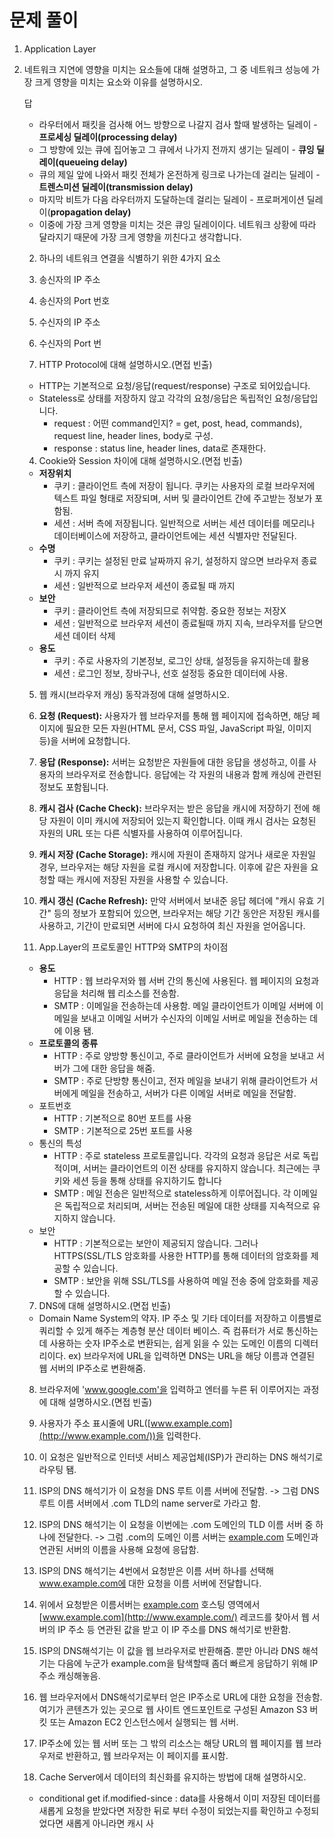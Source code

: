 # 문제 풀이

1. Application Layer
1. 네트워크 지연에 영향을 미치는 요소들에 대해 설명하고, 그 중 네트워크 성능에 가장 크게 영향을 미치는 요소와 이유를 설명하시오.
    
    답
    
    - 라우터에서 패킷을 검사해 어느 방향으로 나갈지 검사 할때 발생하는 딜레이 - **프로세싱 딜레이(processing delay)**
    - 그 방향에 있는 큐에 집어놓고 그 큐에서 나가지 전까지 생기는 딜레이 - **큐잉 딜레이(queueing delay)**
    - 큐의 제일 앞에 나와서 패킷 전체가 온전하게 링크로 나가는데 걸리는 딜레이 - **트렌스미션 딜레이(transmission delay)**
    - 마지막 비트가 다음 라우터까지 도달하는데 걸리는 딜레이 - 프로퍼게이션 딜레이(**propagation delay)**
    - 이중에 가장 크게 영향을 미치는 것은 큐잉 딜레이이다. 네트워크 상황에 따라 달라지기 때문에 가장 크게 영향을 끼친다고 생각합니다.
    
    2. 하나의 네트워크 연결을 식별하기 위한 4가지 요소
    
    1. 송신자의 IP 주소
    2. 송신자의 Port 번호
    3. 수신자의 IP 주소
    4. 수신자의 Port 번
    
    3. HTTP Protocol에 대해 설명하시오.(면접 빈출)
    
    - HTTP는 기본적으로 요청/응답(request/response) 구조로 되어있습니다.
    - Stateless로 상태를 저장하지 않고 각각의 요청/응답은 독립적인 요청/응답입니다.
        - request : 어떤 command인지? = get, post, head, commands), request line, header lines, body로 구성.
        - response : status line, header lines, data로 존재한다.
    
    4. Cookie와 Session 차이에 대해 설명하시오.(면접 빈출)
    
    - **저장위치**
        - 쿠키 : 클라이언트 측에 저장이 됩니다. 쿠키는 사용자의 로컬 브라우저에 텍스트 파일 형태로 저장되며, 서버 및 클라이언트 간에 주고받는 정보가 포함됨.
        - 세션 : 서버 측에 저장됩니다. 일반적으로 서버는 세션 데이터를 메모리나 데이터베이스에 저장하고, 클라이언트에는 세션 식별자만 전달된다.
    - **수명**
        - 쿠키 : 쿠키는 설정된 만료 날짜까지 유기, 설정하지 않으면 브라우저 종료시 까지 유지
        - 세션 : 일반적으로 브라우저 세션이 종료될 때 까지
    - **보안**
        - 쿠키 : 클라이언트 측에 저장되므로 취약함. 중요한 정보는 저장X
        - 세션 : 일반적으로 브라우저 세션이 종료될때 까지 지속, 브라우저를 닫으면 세션 데이터 삭제
    - **용도**
        - 쿠키 : 주로 사용자의 기본정보, 로그인 상태, 설정등을 유지하는데 활용
        - 세션 : 로그인 정보, 장바구나, 선호 설정등 중요한 데이터에 사용.
    
    5. 웹 캐시(브라우저 캐싱) 동작과정에 대해 설명하시오.
    
    1. **요청 (Request):** 사용자가 웹 브라우저를 통해 웹 페이지에 접속하면, 해당 페이지에 필요한 모든 자원(HTML 문서, CSS 파일, JavaScript 파일, 이미지 등)을 서버에 요청합니다.
    2. **응답 (Response):** 서버는 요청받은 자원들에 대한 응답을 생성하고, 이를 사용자의 브라우저로 전송합니다. 응답에는 각 자원의 내용과 함께 캐싱에 관련된 정보도 포함됩니다.
    3. **캐시 검사 (Cache Check):** 브라우저는 받은 응답을 캐시에 저장하기 전에 해당 자원이 이미 캐시에 저장되어 있는지 확인합니다. 이때 캐시 검사는 요청된 자원의 URL 또는 다른 식별자를 사용하여 이루어집니다.
    4. **캐시 저장 (Cache Storage):** 캐시에 자원이 존재하지 않거나 새로운 자원일 경우, 브라우저는 해당 자원을 로컬 캐시에 저장합니다. 이후에 같은 자원을 요청할 때는 캐시에 저장된 자원을 사용할 수 있습니다.
    5. **캐시 갱신 (Cache Refresh):** 만약 서버에서 보내준 응답 헤더에 "캐시 유효 기간" 등의 정보가 포함되어 있으면, 브라우저는 해당 기간 동안은 저장된 캐시를 사용하고, 기간이 만료되면 서버에 다시 요청하여 최신 자원을 얻어옵니다.
    
    6. App.Layer의 프로토콜인 HTTP와 SMTP의 차이점
    
    - **용도**
        - HTTP : 웹 브라우저와 웹 서버 간의 통신에 사용된다. 웹 페이지의 요청과 응답을 처리해 웹 리소스를 전송함.
        - SMTP : 이메일을 전송하는데 사용함. 메일 클라이언트가 이메일 서버에 이메일을 보내고 이메일 서버가 수신자의 이메일 서버로 메일을 전송하는 데에 이용 됌.
    - **프로토콜의 종류**
        - HTTP : 주로 양방향 통신이고, 주로 클라이언트가 서버에 요청을 보내고 서버가 그에 대한 응답을 해줌.
        - SMTP : 주로 단방향 통신이고, 전자 메일을 보내기 위해 클라이언트가 서버에게 메일을 전송하고, 서버가 다른 이메일 서버로 메일을 전달함.
    - 포트번호
        - HTTP : 기본적으로 80번 포트를 사용
        - SMTP : 기본적으로 25번 포트를 사용
    - 통신의 특성
        - HTTP : 주로 stateless 프로토콜입니다. 각각의 요청과 응답은 서로 독립적이며, 서버는 클라이언트의 이전 상태를 유지하지 않습니다. 최근에는 쿠키와 세션 등을 통해 상태를 유지하기도 합니다
        - SMTP : 메일 전송은 일반적으로 stateless하게 이루어집니다. 각 이메일은 독립적으로 처리되며, 서버는 전송된 메일에 대한 상태를 지속적으로 유지하지 않습니다.
    - 보안
        - HTTP : 기본적으로는 보안이 제공되지 않습니다. 그러나 HTTPS(SSL/TLS 암호화를 사용한 HTTP)를 통해 데이터의 암호화를 제공할 수 있습니다.
        - SMTP : 보안을 위해 SSL/TLS를 사용하여 메일 전송 중에 암호화를 제공할 수 있습니다.
    
    7. DNS에 대해 설명하시오.(면접 빈출)
    
    - Domain Name System의 약자. IP 주소 및 기타 데이터를 저장하고 이름별로 쿼리할 수 있게 해주는 계층형 분산 데이터 베이스.
    즉 컴퓨터가 서로 통신하는 데 사용하는 숫자 IP주소로 변환되는, 쉽게 읽을 수 있는 도메인 이름의 디렉터리이다.
    ex) 브라우저에 URL을 입력하면 DNS는 URL을 해당 이름과 연결된 웹 서버의 IP주소로 변환해줌.
    
    8. 브라우저에 'www.google.com'을 입력하고 엔터를 누른 뒤 이루어지는 과정에 대해 설명하시오.(면접 빈출)
    
    1. 사용자가 주소 표시줄에 URL([www.example.com](http://www.example.com/))을 입력한다.
    2. 이 요청은 일반적으로 인터넷 서비스 제공업체(ISP)가 관리하는 DNS 해석기로 라우팅 됌.
    3. ISP의 DNS 해석기가 이 요청을 DNS 루트 이름 서버에 전달함. -> 그럼 DNS 루트 이름 서버에서 .com TLD의 name server로 가라고 함.
    4. ISP의 DNS 해석기는 이 요청을 이번에는 .com 도메인의 TLD 이름 서버 중 하나에 전달한다. -> 그럼 .com의 도메인 이름 서버는 [example.com](http://example.com/) 도메인과 연관된 서버의 이름을 사용해 요청에 응답함.
    5. ISP의 DNS 해석기는 4번에서 요청받은 이름 서버 하나를 선택해 www.example.com에 대한 요청을 이름 서버에 전달합니다.
    6. 위에서 요청받은 이름서버는 [example.com](http://example.com/) 호스팅 영역에서 [www.example.com](http://www.example.com/) 레코드를 찾아서 웹 서버의 IP 주소 등 연관된 값을 받고 이 IP 주소를 DNS 해석기로 반환함.
    7. ISP의 DNS해석기는 이 값을 웹 브라우저로 반환해줌. 뿐만 아니라 DNS 해석기는 다음에 누군가 example.com을 탐색할때 좀더 빠르게 응답하기 위해 IP주소 캐싱해놓음.
    8. 웹 브라우저에서 DNS해석기로부터 얻은 IP주소로 URL에 대한 요청을 전송함. 여기가 콘텐츠가 있는 곳으로 웹 사이트 엔드포인트로 구성된 Amazon S3 버킷 또는 Amazon EC2 인스턴스에서 실행되는 웹 서버.
    9. IP주소에 있는 웹 서버 또는 그 밖의 리소스는 해당 URL의 웹 페이지를 웹 브라우저로 반환하고, 웹 브라우저는 이 페이지를 표시함.
    
    9. Cache Server에서 데이터의 최신화를 유지하는 방법에 대해 설명하시오.
    
    - conditional get if.modified-since : data를 사용해서 이미 저장된 데이터를 새롭게 요청을 받았다면 저장한 뒤로 부터 수정이 되었는지를 확인하고 수정되었다면 새롭게 아니라면 캐시 사